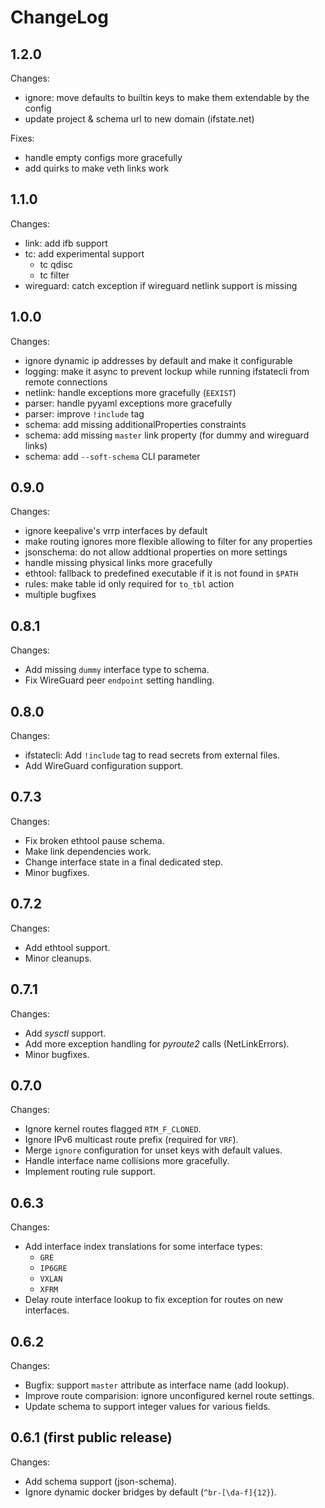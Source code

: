 # ChangeLog

## 1.2.0

Changes:
- ignore: move defaults to builtin keys to make them
  extendable by the config
- update project & schema url to new domain (ifstate.net)

Fixes:
- handle empty configs more gracefully
- add quirks to make veth links work

## 1.1.0

Changes:
- link: add ifb support
- tc: add experimental support
  - tc qdisc
  - tc filter
- wireguard: catch exception if wireguard netlink support is missing

## 1.0.0

Changes:
- ignore dynamic ip addresses by default and make it configurable
- logging: make it async to prevent lockup while running ifstatecli from remote connections
- netlink: handle exceptions more gracefully (`EEXIST`)
- parser: handle pyyaml exceptions more gracefully
- parser: improve `!include` tag
- schema: add missing additionalProperties constraints
- schema: add missing `master` link property (for dummy and wireguard links)
- schema: add `--soft-schema` CLI parameter

## 0.9.0

Changes:
- ignore keepalive's vrrp interfaces by default
- make routing ignores more flexible allowing to filter for any properties
- jsonschema: do not allow addtional properties on more settings
- handle missing physical links more gracefully
- ethtool: fallback to predefined executable if it is not found in `$PATH`
- rules: make table id only required for `to_tbl` action
- multiple bugfixes


## 0.8.1

Changes:
- Add missing `dummy` interface type to schema.
- Fix WireGuard peer `endpoint` setting handling.


## 0.8.0

Changes:
- ifstatecli: Add `!include` tag to read secrets from external files.
- Add WireGuard configuration support.


## 0.7.3

Changes:
- Fix broken ethtool pause schema.
- Make link dependencies work.
- Change interface state in a final dedicated step.
- Minor bugfixes.


## 0.7.2

Changes:
- Add ethtool support.
- Minor cleanups.

## 0.7.1

Changes:
- Add *sysctl* support.
- Add more exception handling for *pyroute2* calls (NetLinkErrors).
- Minor bugfixes.


## 0.7.0

Changes:
- Ignore kernel routes flagged `RTM_F_CLONED`.
- Ignore IPv6 multicast route prefix (required for `VRF`).
- Merge `ignore` configuration for unset keys with default values.
- Handle interface name collisions more gracefully.
- Implement routing rule support.


## 0.6.3

Changes:
- Add interface index translations for some interface types:
  - `GRE`
  - `IP6GRE`
  - `VXLAN`
  - `XFRM`
- Delay route interface lookup to fix exception for routes on new interfaces.


## 0.6.2

Changes:
- Bugfix: support `master` attribute as interface name (add lookup).
- Improve route comparision: ignore unconfigured kernel route settings.
- Update schema to support integer values for various fields.


## 0.6.1 (first public release)

Changes:
- Add schema support (json-schema).
- Ignore dynamic docker bridges by default (`^br-[\da-f]{12}`).
